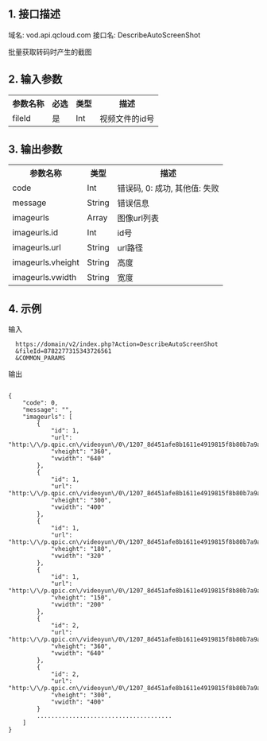 ## 1. 接口描述
 
域名: vod.api.qcloud.com
接口名: DescribeAutoScreenShot

批量获取转码时产生的截图

 

## 2. 输入参数
 

<table class="t"><tbody><tr>
<th><b>参数名称</b></th>
<th><b>必选</b></th>
<th><b>类型</b></th>
<th><b>描述</b></th>
<tr>
<td> fileId <td> 是 <td> Int <td> 视频文件的id号
</tbody></table>

 

## 3. 输出参数
 

<table class="t"><tbody><tr>
<th><b>参数名称</b></th>
<th><b>类型</b></th>
<th><b>描述</b></th>
<tr>
<td> code <td> Int <td> 错误码, 0: 成功, 其他值: 失败
<tr>
<td> message <td> String <td> 错误信息
<tr>
<td> imageurls <td> Array <td> 图像url列表
<tr>
<td> imageurls.id <td> Int <td> id号
<tr>
<td> imageurls.url <td> String <td> url路径
<tr>
<td> imageurls.vheight <td> String <td> 高度
<tr>
<td> imageurls.vwidth <td> String <td> 宽度
</tbody></table>

 

## 4. 示例
 
输入
```
  https://domain/v2/index.php?Action=DescribeAutoScreenShot
  &fileId=8782277315343726561
  &COMMON_PARAMS
```

输出
```

{
    "code": 0,
    "message": "",
    "imageurls": [
        {
            "id": 1,
            "url": "http:\/\/p.qpic.cn\/videoyun\/0\/1207_8d451afe8b1611e4919815f8b80b7a9a_1\/640",
            "vheight": "360",
            "vwidth": "640"
        },
        {
            "id": 1,
            "url": "http:\/\/p.qpic.cn\/videoyun\/0\/1207_8d451afe8b1611e4919815f8b80b7a9a_1\/400",
            "vheight": "300",
            "vwidth": "400"
        },
        {
            "id": 1,
            "url": "http:\/\/p.qpic.cn\/videoyun\/0\/1207_8d451afe8b1611e4919815f8b80b7a9a_1\/320",
            "vheight": "180",
            "vwidth": "320"
        },
        {
            "id": 1,
            "url": "http:\/\/p.qpic.cn\/videoyun\/0\/1207_8d451afe8b1611e4919815f8b80b7a9a_1\/200",
            "vheight": "150",
            "vwidth": "200"
        },
        {
            "id": 2,
            "url": "http:\/\/p.qpic.cn\/videoyun\/0\/1207_8d451afe8b1611e4919815f8b80b7a9a_2\/640",
            "vheight": "360",
            "vwidth": "640"
        },
        {
            "id": 2,
            "url": "http:\/\/p.qpic.cn\/videoyun\/0\/1207_8d451afe8b1611e4919815f8b80b7a9a_2\/400",
            "vheight": "300",
            "vwidth": "400"
        }
		......................................
    ]
}

```


